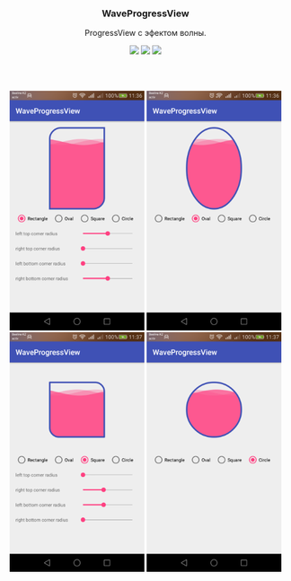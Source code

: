 <h3 align="center">WaveProgressView</h3>

<p align="center">
  ProgressView с эфектом волны.
</p>

<p align="center">
	<a target="_blank" href="https://github.com/mdsps414/WaveProgress"><img src="https://travis-ci.org/UFreedom/FloatingView.svg?branch=master"></a>
	<a target="_blank" href="https://github.com/mdsps414/WaveProgress"><img src="https://img.shields.io/badge/android-4.4-brightgreen.svg" ></a>
	<a target="_blank" href='https://github.com/mdsps414/WaveProgress/blob/master/LICENSE.txt'><img src='https://img.shields.io/crates/l/rustc-serialize.svg'  /></a>
</p>

</br></br>

<p align="center">
	<img  with="240"  height="427" src="https://github.com/mdsps414/WaveProgress/blob/master/rectangle.png">
	<img  with="240"  height="427" src="https://github.com/mdsps414/WaveProgress/blob/master/oval.png">
	<img  with="240"  height="427" src="https://github.com/mdsps414/WaveProgress/blob/master/square.png">
	<img  with="240"  height="427" src="https://github.com/mdsps414/WaveProgress/blob/master/circle.png">
</p>

